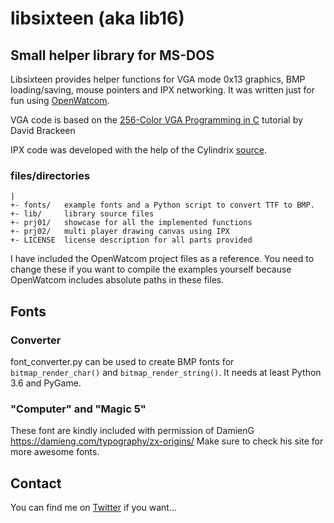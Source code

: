 # libsixteen (aka lib16)
## Small helper library for MS-DOS

Libsixteen provides helper functions for VGA mode 0x13 graphics, BMP loading/saving, mouse pointers and IPX networking.
It was written just for fun using [OpenWatcom](https://github.com/open-watcom).

VGA code is based on the [256-Color VGA Programming in C](http://www.brackeen.com/vga/index.html) tutorial by David Brackeen

IPX code was developed with the help of the Cylindrix [source](https://github.com/hyperlogic/cylindrix/blob/master/src/legacy/jonipx.c).

### files/directories
```
|
+- fonts/	example fonts and a Python script to convert TTF to BMP.
+- lib/		library source files
+- prj01/	showcase for all the implemented functions
+- prj02/	multi player drawing canvas using IPX
+- LICENSE	license description for all parts provided
```

I have included the OpenWatcom project files as a reference. You need to change these if you want to compile the examples yourself because OpenWatcom includes absolute paths in these files.

## Fonts
### Converter
font_converter.py can be used to create BMP fonts for `bitmap_render_char()` and `bitmap_render_string()`.
It needs at least Python 3.6 and PyGame.

### "Computer" and "Magic 5"
These font are kindly included with permission of DamienG https://damieng.com/typography/zx-origins/
Make sure to check his site for more awesome fonts.

## Contact
You can find me on [Twitter](https://twitter.com/dec_hl) if you want...
